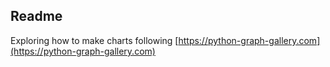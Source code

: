 ## Readme

Exploring how to make charts following [https://python-graph-gallery.com](https://python-graph-gallery.com)

